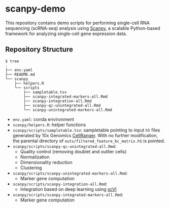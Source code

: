 # scanpy-demo

This repository contains demo scripts for performing single-cell RNA sequencing (scRNA-seq) 
analysis using [Scanpy](https://scanpy.readthedocs.io/en/stable/), a scalable Python-based 
framework for analyzing single-cell gene expression data.

## Repository Structure

```
$ tree
.
├── env.yaml
├── README.md
└── scanpy
    ├── helpers.R
    └── scripts
        ├── sampletable.tsv
        ├── scanpy-integrated-markers-all.Rmd
        ├── scanpy-integration-all.Rmd
        ├── scanpy-qc-unintegrated-all.Rmd
        └── scanpy-unintegrated-markers-all.Rmd
```

- `env.yaml`: conda environment
- `scanpy/helpers.R`: helper functions
- `scanpy/scripts/sampletable.tsv`: sampletable pointing to input `h5` files generated 
by 10x Genomics [CellRanger](https://www.10xgenomics.com/support/software/cell-ranger/latest).
With no further modification, the parental directory of `outs/filtered_feature_bc_matrix.h5`
is pointed.
- `scanpy/scripts/scanpy-qc-unintegrated-all.Rmd`: 
    - Quality control (removing doublet and outlier cells)
    - Normalization
    - Dimensionality reduction
    - Clustering
- `scanpy/scripts/scanpy-unintegrated-markers-all.Rmd`: 
    - Marker gene computation
- `scanpy/scripts/scanpy-integration-all.Rmd`: 
    - Integration based on deep learning using
    [scVI](https://pubmed.ncbi.nlm.nih.gov/30504886/)
- `scanpy/scripts/scanpy-integrated-markers-all.Rmd`: 
    - Marker gene computation
